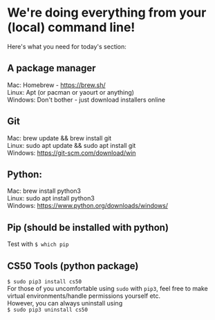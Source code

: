 # We're doing everything from your (local) command line!
Here's what you need for today's section:

## A package manager
  Mac: Homebrew - https://brew.sh/  
  Linux: Apt (or pacman or yaourt or anything)  
  Windows: Don't bother - just download installers online  

## Git
  Mac: brew update && brew install git  
  Linux: sudo apt update && sudo apt install git  
  Windows: https://git-scm.com/download/win  

## Python:
  Mac: brew install python3  
  Linux: sudo apt install python3  
  Windows: https://www.python.org/downloads/windows/  

## Pip (should be installed with python)
  Test with `$ which pip`  

## CS50 Tools (python package)
  `$ sudo pip3 install cs50`  
  For those of you uncomfortable using `sudo` with `pip3`, feel free to make virtual environments/handle permissions yourself etc.  
  However, you can always uninstall using  
  `$ sudo pip3 uninstall cs50`
